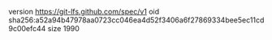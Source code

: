 version https://git-lfs.github.com/spec/v1
oid sha256:a52a94b47978aa0723cc046ea4d52f3406a6f27869334bee5ec11cd9c00efc44
size 1990
